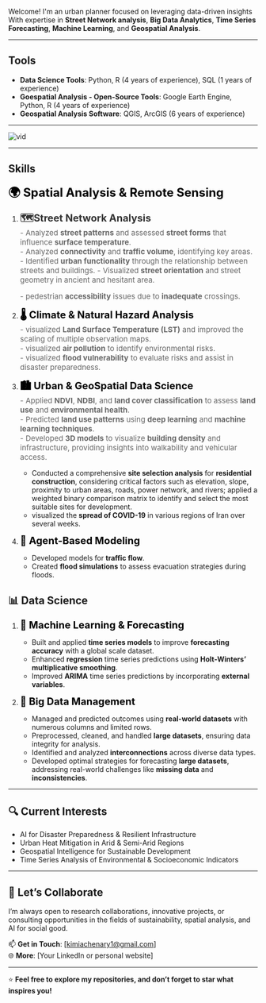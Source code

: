 
Welcome! I'm an urban planner focused on leveraging data-driven insights With expertise in **Street Network analysis**, **Big Data Analytics**, **Time Series Forecasting**, **Machine Learning**, and **Geospatial Analysis**.

---

## **Tools**

- **Data Science Tools**: Python, R (4 years of experience), SQL (1 years of experience)  
- **Goespatial Analysis - Open-Source Tools**: Google Earth Engine, Python, R (4 years of experience)  
- **Geospatial Analysis Software**: QGIS, ArcGIS (6 years of experience)

---

![vid](https://github.com/user-attachments/assets/60ab2699-28fe-4929-8964-6b86264e35c3)


---

## **Skills**
<span style="font-size: 24px; color: black;"> **🌍 Spatial Analysis & Remote Sensing**
1. <span style="font-size: 20px; color: #333333;">**🗺️Street Network Analysis**  
   <span style="font-size: 15px; color: #666666;">- Analyzed **street patterns** and assessed **street forms** that influence **surface temperature**.  
   <span style="font-size: 15px; color: #666666;">- Analyzed **connectivity** and **traffic volume**, identifying key areas.  
   <span style="font-size: 15px; color: #666666;">- Identified **urban functionality** through the relationship between streets and buildings.
   <span style="font-size: 15px; color: #666666;">- Visualized **street orientation** and street geometry in ancient and hesitant area.
   
   <span style="font-size: 15px; color: #666666;">- pedestrian **accessibility** issues due to **inadequate** crossings.
   
3. <span style="font-size: 20px; color: black;">**🌡️ Climate & Natural Hazard Analysis**  
   <span style="font-size: 15px; color: #666666;">- visualized **Land Surface Temperature (LST)** and improved the scaling of multiple observation maps.  
   <span style="font-size: 15px; color: #666666;">- visualized **air pollution** to identify environmental risks.  
   <span style="font-size: 15px; color: #666666;">- visualized **flood vulnerability** to evaluate risks and assist in disaster preparedness.

4. <span style="font-size: 20px; color: black;">**🏙️ Urban & GeoSpatial Data Science**  
   <span style="font-size: 15px; color: #666666;">- Applied **NDVI**, **NDBI**, and **land cover classification** to assess **land use** and **environmental health**.  
   <span style="font-size: 15px; color: #666666;">- Predicted **land use patterns** using **deep learning** and **machine learning techniques**.  
   <span style="font-size: 15px; color: #666666;">- Developed **3D models** to visualize **building density** and infrastructure, providing insights into walkability and vehicular access.
   - Conducted a comprehensive **site selection analysis** for **residential construction**, considering critical factors such as elevation, slope, proximity to urban areas, roads, power network, and rivers; applied a weighted binary comparison matrix to identify and select the most suitable sites for development.
   -  visualized the **spread of COVID-19** in various regions of Iran over several weeks.

5. <span style="font-size: 20px; color: black;">**🚗 Agent-Based Modeling**  
   - Developed models for **traffic flow**.  
   - Created **flood simulations** to assess evacuation strategies during floods.

## **📊 Data Science**

1. <span style="font-size: 20px; color: black;">**🤖 Machine Learning & Forecasting**  
   - Built and applied **time series models** to improve **forecasting accuracy** with a global scale dataset.  
   - Enhanced **regression** time series predictions using **Holt-Winters’ multiplicative smoothing**.  
   - Improved **ARIMA** time series predictions by incorporating **external variables**.

2. <span style="font-size: 20px; color: black;">**💾 Big Data Management**  
   - Managed and predicted outcomes using **real-world datasets** with numerous columns and limited rows.  
   - Preprocessed, cleaned, and handled **large datasets**, ensuring data integrity for analysis.  
   - Identified and analyzed **interconnections** across diverse data types.  
   - Developed optimal strategies for forecasting **large datasets**, addressing real-world challenges like **missing data** and **inconsistencies**.

---


## 🔍 Current Interests

- AI for Disaster Preparedness & Resilient Infrastructure  
- Urban Heat Mitigation in Arid & Semi-Arid Regions  
- Geospatial Intelligence for Sustainable Development  
- Time Series Analysis of Environmental & Socioeconomic Indicators  

---

## 🤝 Let’s Collaborate

I’m always open to research collaborations, innovative projects, or consulting opportunities in the fields of sustainability, spatial analysis, and AI for social good.

📫 **Get in Touch**: [kimiachenary1@gmail.com]  
🌐 **More**: [Your LinkedIn or personal website]

---

⭐ **Feel free to explore my repositories, and don’t forget to star what inspires you!**


